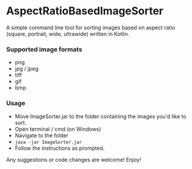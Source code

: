 # AspectRatioBasedImageSorter

A simple command line tool for sorting images based on aspect ratio (square, portrait, wide, ultrawide) written in Kotlin. 

### Supported image formats
- png
- jpg / jpeg
- tiff
- gif
- bmp

### Usage
- Move ImageSorter.jar to the folder containing the images you'd like to sort.
- Open terminal / cmd (on Windows)
- Navigate to the folder
- `java -jar ImageSorter.jar`
- Follow the instructions as prompted.

Any suggestions or code changes are welcome!
Enjoy!
